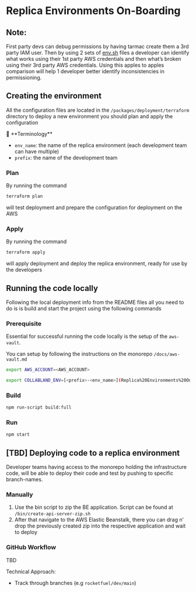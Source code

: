 # Replica Environments On-Boarding

## Note:

First party devs can debug permissions by having tarmac create them a 3rd party IAM user.  Then by using 2 sets of [env.sh](http://env.sh) files a developer can identify what works using their 1st party AWS credentials and then what’s broken using their 3rd party AWS credentials.  Using this apples to apples comparison will help 1 developer better identify inconsistencies in permissioning.

## Creating the environment

All the configuration files are located in the `/packages/deployment/terraform` directory to deploy a new environment you should plan and apply the configuration

<aside>
📙 **Terminology**

- `env_name`: the name of the replica environment (each development team can have multiple)
- `prefix`: the name of the development team
</aside>

### Plan

By running the command

```bash
terraform plan
```

will test deployment and prepare the configuration for deployment on the AWS

### Apply

By running the command

```bash
terraform apply
```

will apply deployment and deploy the replica environment, ready for use by the developers

## Running the code locally

Following the local deployment info from the README files all you need to do is is build and start the project using the following commands

### Prerequisite

Essential for successful running the code locally is the setup of the `aws-vault`.

You can setup by following the instructions on the monorepo `/docs/aws-vault.md`

```bash
export AWS_ACCOUNT=<AWS_ACCOUNT>

export COLLABLAND_ENV=[<prefix>-<env_name>](Replica%20Environments%20On-Boarding%200340ebcd863b4fd3bc38b1920ba480d2.md)
```

### Build

```bash
npm run-script build:full
```

### Run

```bash
npm start
```

## **[TBD]** Deploying code to a replica environment

Developer teams having access to the monorepo holding the infrastructure code, will be able to deploy their code and test by pushing to specific branch-names.

### Manually

1. Use the bin script to zip the BE application. Script can be found at `/bin/create-api-server-zip.sh`
2. After that navigate to the AWS Elastic Beanstalk, there you can drag n’ drop the previously created zip into the respective application and wait to deploy

### GitHub Workflow

TBD

Technical Approach:

- Track through branches (e.g `rocketfuel/dev/main`)